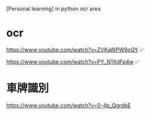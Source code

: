[Personal learning] in python ocr area 

# ocr 

https://www.youtube.com/watch?v=ZVKaWPW9oQY ✅ 

https://www.youtube.com/watch?v=PY_N1XdFp4w ✅ 

# 車牌識別

https://www.youtube.com/watch?v=0-4p_QgrdbE
